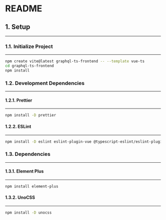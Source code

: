 # README

## 1. Setup

---

### 1.1. Initialize Project

---

```sh
npm create vite@latest graphql-ts-frontend -- --template vue-ts
cd graphql-ts-frontend
npm install
```

### 1.2. Development Dependencies

---

#### 1.2.1. Prettier

---

```sh
npm install -D prettier
```

#### 1.2.2. ESLint

---

```sh
npm install -D eslint eslint-plugin-vue @typescript-eslint/eslint-plugin @typescript-eslint/parser vue-eslint-parser
```

### 1.3. Dependencies

---

#### 1.3.1. Element Plus

---

```sh
npm install element-plus
```

#### 1.3.2. UnoCSS

---

```sh
npm install -D unocss
```

